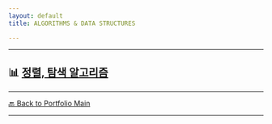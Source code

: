 ```yaml
---
layout: default
title: ALGORITHMS & DATA STRUCTURES

---
```



---

## 📊  [정렬, 탐색 알고리즘](/study/algorithms-and-data-structures/recursion-backtracking.md)


---
[🔙 Back to Portfolio Main](../index.md)

---

